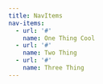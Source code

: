 ```yaml
---
title: NavItems
nav-items:
  - url: '#'
    name: One Thing Cool
  - url: '#'
    name: Two Thing
  - url: '#'
    name: Three Thing
---
```

